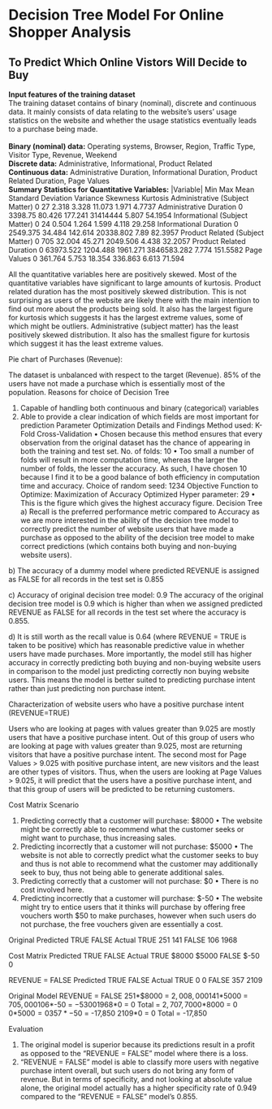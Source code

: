 # Decision Tree Model For Online Shopper Analysis 
## To Predict Which Online Vistors Will Decide to Buy
**Input features of the training dataset**
<br /> The training dataset contains of binary (nominal), discrete and continuous data. It mainly consists of data relating to the website’s users’ usage statistics on the website and whether the usage statistics eventually leads to a purchase being made.
<br />
<br /> **Binary (nominal) data:** Operating systems, Browser, Region, Traffic Type, Visitor Type, Revenue, Weekend
<br /> **Discrete data:** Administrative, Informational, Product Related 
<br /> **Continuous data:** Administrative Duration, Informational Duration, Product Related Duration, Page Values
<br /> **Summary Statistics for Quantitative Variables:**
|Variable|	Min	Max	Mean	Standard Deviation	Variance	Skewness	Kurtosis
Administrative
(Subject Matter)	0	27	2.318	3.328	11.073	1.971	4.7737
Administrative
Duration	0	3398.75	80.426	177.241	31414444	5.807	54.1954
Informational
(Subject Matter)	0	24	0.504	1.264	1.599	4.118	29.258
Informational
Duration	0	2549.375	34.484	142.614	20338.802	7.89	82.3957
Product Related (Subject Matter)	0	705	32.004	45.271	2049.506	4.438	32.2057
Product Related Duration	0	63973.522	1204.488	1961.271	3846583.282	7.774	151.5582
Page Values	0	361.764	5.753	18.354	336.863	6.613	71.594

All the quantitative variables here are positively skewed. Most of the quantitative variables have significant to large amounts of kurtosis. 
Product related duration has the most positively skewed distribution. This is not surprising as users of the website are likely there with the main intention to find out more about the products being sold. It also has the largest figure for kurtosis which suggests it has the largest extreme values, some of which might be outliers.
Administrative (subject matter) has the least positively skewed distribution. It also has the smallest figure for kurtosis which suggest it has the least extreme values.

Pie chart of Purchases (Revenue):
 
The dataset is unbalanced with respect to the target (Revenue). 85% of the users have not made a purchase which is essentially most of the population.
Reasons for choice of Decision Tree
1.	Capable of handling both continuous and binary (categorical) variables
2.	Able to provide a clear indication of which fields are most important for prediction 
Parameter Optimization Details and Findings
Method used: K-Fold Cross-Validation
•	Chosen because this method ensures that every observation from the original dataset has the chance of appearing in both the training and test set.
No. of folds: 10 
•	Too small a number of folds will result in more computation time, whereas the larger the number of folds, the lesser the accuracy. As such, I have chosen 10 because I find it to be a good balance of both efficiency in computation time and accuracy.
Choice of random seed: 1234
Objective Function to Optimize: Maximization of Accuracy 
Optimized Hyper parameter:  29 
•	This is the figure which gives the highest accuracy figure.
Decision Tree
a)	Recall is the preferred performance metric compared to Accuracy as we are more interested in the ability of the decision tree model to correctly predict the number of website users that have made a purchase as opposed to the ability of the decision tree model to make correct predictions (which contains both buying and non-buying website users). 

b)	The accuracy of a dummy model where predicted REVENUE is assigned as FALSE for all records in the test set is 0.855

c)	Accuracy of original decision tree model: 0.9
The accuracy of the original decision tree model is 0.9 which is higher than when we assigned predicted REVENUE as FALSE for all records in the test set where the accuracy is 0.855.

d)	It is still worth as the recall value is 0.64 (where REVENUE = TRUE is taken to be positive) which has reasonable predictive value in whether users have made purchases. More importantly, the model still has higher accuracy in correctly predicting both buying and non-buying website users in comparison to the model just predicting correctly non buying website users. This means the model is better suited to predicting purchase intent rather than just predicting non purchase intent.

Characterization of website users who have a positive purchase intent (REVENUE=TRUE)
 
Users who are looking at pages with values greater than 9.025 are mostly users that have a positive purchase intent. Out of this group of users who are looking at page with values greater than 9.025, most are returning visitors that have a positive purchase intent.  The second most for Page Values > 9.025 with positive purchase intent, are new visitors and the least are other types of visitors. 
Thus, when the users are looking at Page Values > 9.025, it will predict that the users have a positive purchase intent, and that this group of users will be predicted to be returning customers. 

Cost Matrix Scenario
1.	Predicting correctly that a customer will purchase: $8000
•	The website might be correctly able to recommend what the customer seeks or might want to purchase, thus increasing sales.
2.	Predicting incorrectly that a customer will not purchase: $5000
•	The website is not able to correctly predict what the customer seeks to buy and thus is not able to recommend what the customer may additionally seek to buy, thus not being able to generate additional sales.
3.	Predicting correctly that a customer will not purchase: $0
•	There is no cost involved here.
4.	Predicting incorrectly that a customer will purchase: $-50
•	The website might try to entice users that it thinks will purchase by offering free vouchers worth $50 to make purchases, however when such users do not purchase, the free vouchers given are essentially a cost.

Original	Predicted
 	 	TRUE	FALSE
Actual	TRUE	251	141
	FALSE	106	1968

Cost Matrix	Predicted
 	 	TRUE	FALSE
Actual	TRUE	$8000	$5000
	FALSE	$-50	0

REVENUE = FALSE	Predicted
 	 	TRUE	FALSE
Actual	TRUE	0	0
	FALSE	357	2109

Original Model	REVENUE = FALSE
251*$8000 = $2,008,000
141*$5000 = $705,000
106*$-50 = $-5300
1968*$0 = 0
Total = $2,707,700	0*$8000 = 0
0*$5000 = 0 
357*-$50 = -17,850
2109*0 = 0
Total = -17,850

Evaluation
1.	The original model is superior because its predictions result in a profit as opposed to the “REVENUE = FALSE” model where there is a loss.
2.	“REVENUE = FALSE” model is able to classify more users with negative purchase intent overall, but such users do not bring any form of revenue. But in terms of specificity, and not looking at absolute value alone, the original model actually has a higher specificity rate of 0.949 compared to the “REVENUE = FALSE” model’s 0.855.
